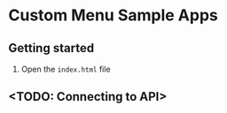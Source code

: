 # Custom Menu Sample Apps

## Getting started

1. Open the `index.html` file

## <TODO: Connecting to API>
